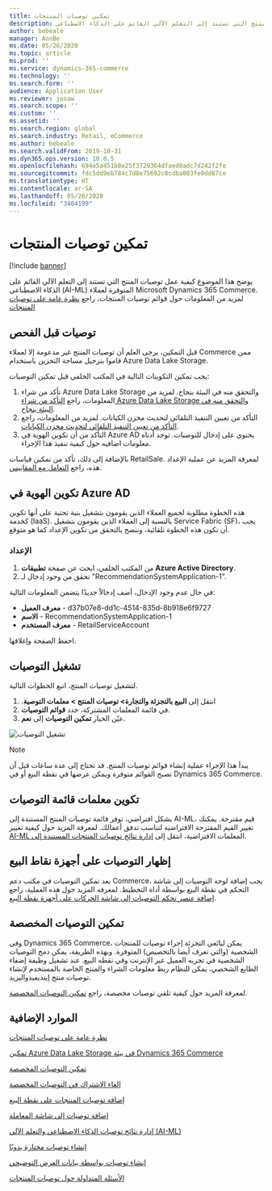 ```yaml
---
title: تمكين توصيات المنتجات
description: يوضح هذا الموضوع كيفية عمل توصيات المنتج التي تستند إلى التعلم الآلي القائم على الذكاء الاصطناعي (AI-ML) المتوفرة لعملاء Microsoft Dynamics 365 Commerce.
author: bebeale
manager: AnnBe
ms.date: 05/26/2020
ms.topic: article
ms.prod: ''
ms.service: dynamics-365-commerce
ms.technology: ''
ms.search.form: ''
audience: Application User
ms.reviewer: josaw
ms.search.scope: ''
ms.custom: ''
ms.assetid: ''
ms.search.region: global
ms.search.industry: Retail, eCommerce
ms.author: bebeale
ms.search.validFrom: 2019-10-31
ms.dyn365.ops.version: 10.0.5
ms.openlocfilehash: 694e5a451b8e25f3729364dfaed0adc7d242f2fe
ms.sourcegitcommit: fdc5dd9eb784c7d8e75692c8cdba083fe0dd87ce
ms.translationtype: HT
ms.contentlocale: ar-SA
ms.lasthandoff: 05/26/2020
ms.locfileid: "3404199"
---
```

# <a name="enable-product-recommendations"></a>تمكين توصيات المنتجات

[!include [banner](includes/banner.md)]

يوضح هذا الموضوع كيفية عمل توصيات المنتج التي تستند إلى التعلم الآلي القائم على الذكاء الاصطناعي (AI-ML) المتوفرة لعملاء Microsoft Dynamics 365 Commerce. لمزيد من المعلومات حول قوائم توصيات المنتجات، راجع [‏‫نظرة عامة على توصيات المنتجات‬](product-recommendations.md)

## <a name="recommendations-pre-check"></a>توصيات قبل الفحص

قبل التمكين، يرجى العلم أن توصيات المنتج غير مدعومة إلا لعملاء Commerce ممن قاموا بترحيل مساحة التخزين باستخدام Azure Data Lake Storage. 

يجب تمكين التكوينات التالية في المكتب الخلفي قبل تمكين التوصيات:

1. تأكد من شراء Azure Data Lake Storage والتحقق منه في البيئة بنجاح. لمزيد من المعلومات، راجع [التأكد من شراء Azure Data Lake Storage والتحقق منه في البيئة بنجاح](enable-ADLS-environment.md).
2. التأكد من تعيين التنفيذ التلقائي لتحديث مخزن الكيانات‬. لمزيد من المعلومات، راجع [التأكد من تعيين التنفيذ التلقائي لتحديث مخزن الكيانات](../fin-ops-core/dev-itpro/data-entities/entity-store-data-lake.md).
3. التأكد من أن تكوين الهوية في Azure AD يحتوي على إدخال للتوصيات. توجد أدناه معلومات اضافيه حول كيفية تنفيذ هذا الإجراء.

بالإضافة إلى ذلك، تأكد من تمكين قياسات RetailSale. لمعرفة المزيد عن عملية الإعداد هذه، راجع [التعامل مع المقاييس](https://docs.microsoft.com/dynamics365/ai/customer-insights/pm-measures).

## <a name="azure-ad-identity-configuration"></a>تكوين الهوية في Azure AD

هذه الخطوة مطلوبة لجميع العملاء الذين يقومون بتشغيل بنية تحتية على أنها تكوين كخدمة (IaaS). بالنسبة إلى العملاء الذين يقومون بتشغيل Service Fabric (SF)، يجب أن تكون هذه الخطوة تلقائية، وننصح بالتحقق من تكوين الإعداد كما هو متوقع.

### <a name="setup"></a>الإعداد

1. من المكتب الخلفي، ابحث عن صفحة **تطبيقات Azure Active Directory**.
2. تحقق من وجود إدخال لـ "RecommendationSystemApplication-1".

في حال عدم وجود الإدخال، أضف إدخالاً جديدًا يتضمن المعلومات التالية:

- **معرف العميل** - d37b07e8-dd1c-4514-835d-8b918e6f9727
- **الاسم‏‎** - RecommendationSystemApplication-1
- **معرف المستخدم** - RetailServiceAccount

احفظ الصفحة وإغلاقها. 

## <a name="turn-on-recommendations"></a>تشغيل التوصيات

لتشغيل توصيات المنتج‬، اتبع الخطوات التالية.

1. انتقل إلى ‏‫‏‫**البيع بالتجزئة والتجارة&gt; توصيات المنتج &gt; معلمات التوصية**.
1. في قائمة المعلمات المشتركة، حدد **قوائم التوصيات**.
1. عيّن الخيار **تمكين التوصيات** إلى **نعم**.

![تشغيل التوصيات](./media/enablepersonalization.png)

> [!NOTE]
> يبدأ هذا الإجراء عملية إنشاء قوائم توصيات المنتج. قد تحتاج إلى عدة ساعات قبل أن تصبح القوائم متوفرة ويمكن عرضها في نقطة البيع أو في Dynamics 365 Commerce.

## <a name="configure-recommendation-list-parameters"></a>تكوين معلمات قائمة التوصيات

بشكل افتراضي، توفر قائمة توصيات المنتج المستندة إلى AI-ML، قيم مقترحة. يمكنك تغيير القيم المقترحة الافتراضية لتناسب تدفق أعمالك. لمعرفة المزيد حول كيفية تغيير المعلمات الافتراضية، انتقل إلى [‏‫إدارة نتائج توصيات المنتجات المستندة إلى AI-ML‬](modify-product-recommendation-results.md).

## <a name="show-recommendations-on-pos-devices"></a>إظهار التوصيات على أجهزة نقاط البيع

بعد تمكين التوصيات في مكتب دعم Commerce، يجب إضافة لوحة التوصيات إلى شاشة التحكم في نقطة البيع بواسطة أداة التخطيط. لمعرفه المزيد حول هذه العملية، راجع [إضافة عنصر تحكم التوصيات إلى شاشة الحركات على أجهزة نقطة البيع](add-recommendations-control-pos-screen.md). 

## <a name="enable-personalized-recommendations"></a>تمكين التوصيات المخصصة

وفي Dynamics 365 Commerce، يمكن لبائعي التجزئة إجراء توصيات للمنتجات الشخصية (والتي تعرف أيضا بالتخصيص) المتوفرة. وبهذه الطريقة، يمكن دمج التوصيات الشخصية في تجربه العميل عبر الإنترنت وفي نقطه البيع. عند تشغيل وظيفة إضفاء الطابع الشخصي، يمكن للنظام ربط معلومات الشراء والمنتج الخاصة بالمستخدم لإنشاء توصيات منتج إينديفيدواليزيد.

لمعرفة المزيد حول كيفية تلقي توصيات مخصصة، راجع [تمكين التوصيات المخصصة](personalized-recommendations.md).

## <a name="additional-resources"></a>الموارد الإضافية

[نظرة عامة على توصيات المنتجات](product-recommendations.md)

[تمكين Azure Data Lake Storage في بيئة Dynamics 365 Commerce](enable-adls-environment.md)

[تمكين التوصيات المخصصة](personalized-recommendations.md)

[إلغاء الاشتراك في التوصيات المخصصة](personalization-gdpr.md)

[إضافة توصيات المنتجات على نقطة البيع](product.md)

[إضافة توصيات إلى شاشة المعاملة](add-recommendations-control-pos-screen.md)

[إدارة نتائج توصيات الذكاء الاصطناعي والتعلم الآلي (AI-ML)](modify-product-recommendation-results.md)

[إنشاء توصيات مختارة يدويًا](create-editorial-recommendation-lists.md)

[إنشاء توصيات بواسطة بيانات العرض التوضيحي](product-recommendations-demo-data.md)

[الأسئلة المتداولة حول توصيات المنتجات](faq-recommendations.md)

